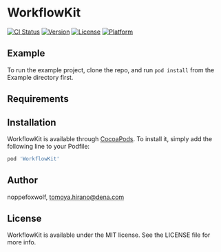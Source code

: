 # WorkflowKit

[![CI Status](https://img.shields.io/travis/noppefoxwolf/WorkflowKit.svg?style=flat)](https://travis-ci.org/noppefoxwolf/WorkflowKit)
[![Version](https://img.shields.io/cocoapods/v/WorkflowKit.svg?style=flat)](https://cocoapods.org/pods/WorkflowKit)
[![License](https://img.shields.io/cocoapods/l/WorkflowKit.svg?style=flat)](https://cocoapods.org/pods/WorkflowKit)
[![Platform](https://img.shields.io/cocoapods/p/WorkflowKit.svg?style=flat)](https://cocoapods.org/pods/WorkflowKit)

## Example

To run the example project, clone the repo, and run `pod install` from the Example directory first.

## Requirements

## Installation

WorkflowKit is available through [CocoaPods](https://cocoapods.org). To install
it, simply add the following line to your Podfile:

```ruby
pod 'WorkflowKit'
```

## Author

noppefoxwolf, tomoya.hirano@dena.com

## License

WorkflowKit is available under the MIT license. See the LICENSE file for more info.
